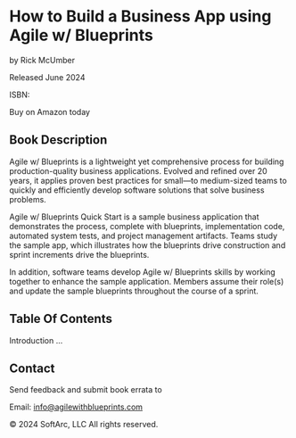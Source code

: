 # How to Build a Business App using Agile w/ Blueprints

by Rick McUmber

Released June 2024

ISBN:

Buy on Amazon today

## Book Description

Agile w/ Blueprints is a lightweight yet comprehensive process for building production-quality business applications.  Evolved and refined over 20 years, it applies proven best practices for small—to medium-sized teams to quickly and efficiently develop software solutions that solve business problems.

Agile w/ Blueprints Quick Start is a sample business application that demonstrates the process, complete with blueprints, implementation code, automated system tests, and project management artifacts. Teams study the sample app, which illustrates how the blueprints drive construction and sprint increments drive the blueprints. 

In addition, software teams develop Agile w/ Blueprints skills by working together to enhance the sample application. Members assume their role(s) and update the sample blueprints throughout the course of a sprint.

## Table Of Contents

Introduction
...

## Contact

Send feedback and submit book errata to 

Email: info@agilewithblueprints.com 

&copy; 2024 SoftArc, LLC All rights reserved.
